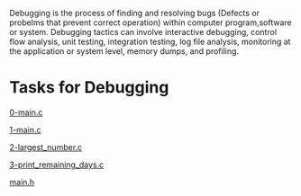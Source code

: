 Debugging is the process of finding and resolving bugs (Defects or probelms that prevent correct operation) within computer program,software or system.
Debugging tactics can involve interactive debugging, control flow analysis, unit testing, integration testing, log file analysis, monitoring at the application or system level, memory dumps, and profiling.

# Tasks for Debugging

[0-main.c](./0x03-debugging/0-main.c)

[1-main.c](./1-main.c)

[2-largest_number.c](./2-largest_number.c)

[3-print_remaining_days.c](./3-print_remaining_days.c)

[main.h](./main.h) 